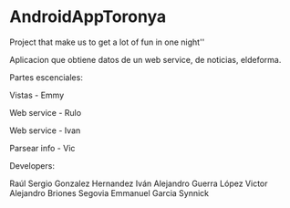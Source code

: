 # AndroidAppToronya
Project that make us to get a lot of fun in one night''


Aplicacion que obtiene datos de un web service, de noticias, eldeforma.

Partes escenciales:

Vistas - Emmy

Web service - Rulo

Web service - Ivan

Parsear info - Vic



Developers:

Raúl Sergio Gonzalez Hernandez
Iván Alejandro Guerra López
Victor Alejandro Briones Segovia
Emmanuel Garcia Synnick
